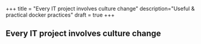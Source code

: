 +++
title = "Every IT project involves culture change"
description="Useful & practical docker practices"
draft = true
+++

## Every IT project involves culture change

